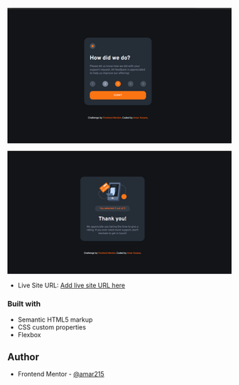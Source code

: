 ![Screenshot 1st](images/Screenshot%20(39).png)


![Screenshot 2nd](images/Screenshot%20(38).png)


- Live Site URL: [Add live site URL here](https://your-live-site-url.com)


### Built with

- Semantic HTML5 markup
- CSS custom properties
- Flexbox


## Author

- Frontend Mentor - [@amar215](https://www.frontendmentor.io/profile/amar215)
